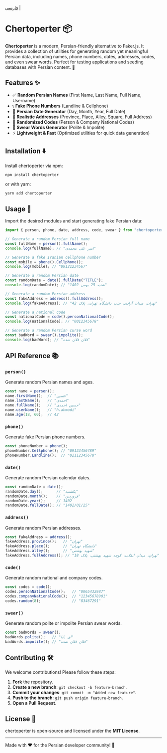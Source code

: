 <p dir="ltr">
    <a href="https://github.com/dnipy/chertoperter/blob/main/README.fa.md">فارسی</a> | 
</p>

# Chertoperter 📦
<!-- <img src="https://github.com/dnipy/chertoperter/data/logo.png" alt="chertoperter.js" width="300"> -->

**Chertoperter** is a modern, Persian-friendly alternative to Faker.js. It provides a collection of utilities for generating random yet meaningful Persian data, including names, phone numbers, dates, addresses, codes, and even swear words. Perfect for testing applications and seeding databases with Persian content. 🚀

## Features ✨

- ✅ **Random Persian Names** (First Name, Last Name, Full Name, Username)
- 📞 **Fake Phone Numbers** (Landline & Cellphone)
- 📅 **Persian Date Generator** (Day, Month, Year, Full Date)
- 📍 **Realistic Addresses** (Province, Place, Alley, Square, Full Address)
- 🔢 **Randomized Codes** (Person & Company National Codes)
- 🤬 **Swear Words Generator** (Polite & Impolite)
- ⚡ **Lightweight & Fast** (Optimized utilities for quick data generation)

## Installation ⬇️

Install chertoperter via npm:

```bash
npm install chertoperter
```

or with yarn:

```bash
yarn add chertoperter
```

## Usage 🚀

Import the desired modules and start generating fake Persian data:

```ts
import { person, phone, date, address, code, swear } from "chertoperter";

// Generate a random Persian full name
const fullName = person().fullName();
console.log(fullName); // "امیر علی محمدی"

// Generate a fake Iranian cellphone number
const mobile = phone().Cellphone();
console.log(mobile); // "09121234567"

// Generate a random Persian date
const randomDate = date().fullDate("TITLE");
console.log(randomDate); // "شنبه 25 بهمن 1402"

// Generate a random Persian address
const fakeAddress = address().fullAddress();
console.log(fakeAddress); // "تهران، میدان آزادی، جنب دانشگاه تهران، پلاک 42"

// Generate a national code
const nationalCode = code().personNationalCode();
console.log(nationalCode); // "0012345678"

// Generate a random Persian curse word
const badWord = swear().impolite();
console.log(badWord); // "فلان فلان شده"
```

## API Reference 📚

### `person()`

Generate random Persian names and ages.

```ts
const name = person();
name.firstName();  // "حسین"
name.lastName();   // "احمدی"
name.fullName();   // "حسین احمدی"
name.userName();   // "h.ahmadi"
name.age(18, 60);  // 42
```

### `phone()`

Generate fake Persian phone numbers.

```ts
const phoneNumber = phone();
phoneNumber.Cellphone(); // "09123456789"
phoneNumber.Landline();  // "02112345678"
```

### `date()`

Generate random Persian calendar dates.

```ts
const randomDate = date();
randomDate.day();      // "یکشنبه"
randomDate.month();    // "فروردین"
randomDate.year();     // 1402
randomDate.fullDate(); // "1402/01/25"
```

### `address()`

Generate random Persian addresses.

```ts
const fakeAddress = address();
fakeAddress.province();   // "تهران"
fakeAddress.place();      // "دانشگاه تهران"
fakeAddress.alley();      // "شهید بهشتی"
fakeAddress.fullAddress(); // "تهران، میدان انقلاب، کوچه شهید بهشتی، پلاک 18"
```

### `code()`

Generate random national and company codes.

```ts
const codes = code();
codes.personNationalCode();   // "0065432987"
codes.companyNationalCode();  // "12345678901"
codes.random(8);              // "83467291"
```

### `swear()`

Generate random polite or impolite Persian swear words.

```ts
const badWords = swear();
badWords.polite();   // "ای بابا"
badWords.impolite(); // "فلان فلان شده"
```

## Contributing 🛠

We welcome contributions! Please follow these steps:

1. **Fork** the repository.
2. **Create a new branch**: `git checkout -b feature-branch`.
3. **Commit your changes**: `git commit -m "Added new feature"`.
4. **Push to the branch**: `git push origin feature-branch`.
5. **Open a Pull Request**.

## License 📄

chertoperter is open-source and licensed under the **MIT License**.

---

Made with ❤️ for the Persian developer community! 🚀


